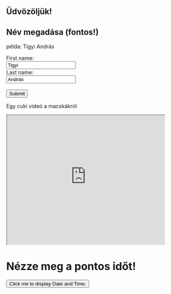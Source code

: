 ## Üdvözöljük!

<html>
<body>

<h2>Név megadása (fontos!)</h2>
 <p> példa: Tigyi András </p>
<form action="/action_page.php">
  <label for="fname">First name:</label><br>
  <input type="text" id="fname" name="fname" value="Tigyi"><br>
  <label for="lname">Last name:</label><br>
  <input type="text" id="lname" name="lname" value="András"><br><br>
  <input type="submit" value="Submit">


   <p> Egy cuki videó a macskákról </p>
 <iframe width="420" height="345" src="https://www.youtube.com/watch?v=SrcgzOcRzBM">
</iframe>




<h1>Nézze meg a pontos időt!</h1>

<button type="button"
onclick="document.getElementById('demo').innerHTML = Date()">
Click me to display Date and Time.</button>

<p id="demo"></p>


 
 
 
 
 

